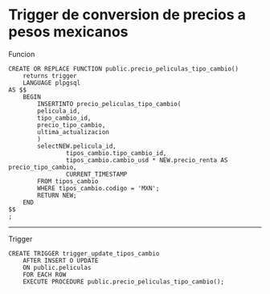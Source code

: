 # Trigger de conversion de precios a pesos mexicanos

Funcion

    CREATE OR REPLACE FUNCTION public.precio_peliculas_tipo_cambio()
        returns trigger
        LANGUAGE plpgsql
    AS $$
        BEGIN
            INSERTINTO precio_peliculas_tipo_cambio(
            pelicula_id,
            tipo_cambio_id,
            precio_tipo_cambio,
            ultima_actualizacion
            )
            selectNEW.pelicula_id,
                    tipos_cambio.tipo_cambio_id,
                    tipos_cambio.cambio_usd * NEW.precio_renta AS precio_tipo_cambio,
                    CURRENT_TIMESTAMP
            FROM tipos_cambio
            WHERE tipos_cambio.codigo = 'MXN';
            RETURN NEW;
        END
    $$
    ;

___

Trigger

    CREATE TRIGGER trigger_update_tipos_cambio 
        AFTER INSERT O UPDATE
	    ON public.peliculas 
        FOR EACH ROW 
        EXECUTE PROCEDURE public.precio_peliculas_tipo_cambio();